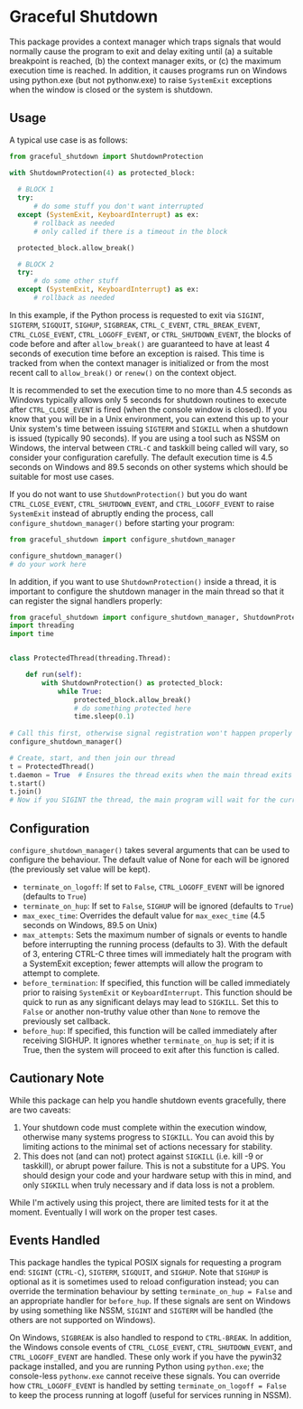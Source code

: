 # Graceful Shutdown

This package provides a context manager which traps signals that would normally cause the program to exit and delay
exiting until (a) a suitable breakpoint is reached, (b) the context manager exits, or (c) the maximum execution time is
reached. In addition, it causes programs run on Windows using python.exe (but not pythonw.exe) to raise `SystemExit`
exceptions when the window is closed or the system is shutdown.

## Usage

A typical use case is as follows:

```python
from graceful_shutdown import ShutdownProtection

with ShutdownProtection(4) as protected_block:
  
  # BLOCK 1
  try:
      # do some stuff you don't want interrupted
  except (SystemExit, KeyboardInterrupt) as ex:
      # rollback as needed
      # only called if there is a timeout in the block

  protected_block.allow_break()

  # BLOCK 2
  try:
      # do some other stuff
  except (SystemExit, KeyboardInterrupt) as ex:
      # rollback as needed
```

In this example, if the Python process is requested to exit via `SIGINT`, `SIGTERM`, `SIGQUIT`, `SIGHUP`, `SIGBREAK`, 
`CTRL_C_EVENT`, `CTRL_BREAK_EVENT`, `CTRL_CLOSE_EVENT`, `CTRL_LOGOFF_EVENT`, or `CTRL_SHUTDOWN_EVENT`, the blocks of 
code before and after `allow_break()` are guaranteed to have at least 4 seconds of execution time before an exception is 
raised. This time is tracked from when the context manager is initialized or from the most recent call to 
`allow_break()` or `renew()` on the context object.

It is recommended to set the execution time to no more than 4.5 seconds as Windows typically allows only 5 seconds for
shutdown routines to execute after `CTRL_CLOSE_EVENT` is fired (when the console window is closed). If you know that you
will be in a Unix environment, you can extend this up to your Unix system's time between issuing `SIGTERM` and `SIGKILL`
when a shutdown is issued (typically 90 seconds). If you are using a tool such as NSSM on Windows, the interval between
`CTRL-C` and taskkill being called will vary, so consider your configuration carefully. The default execution time is 
4.5 seconds on Windows and 89.5 seconds on other systems which should be suitable for most use cases.

If you do not want to use `ShutdownProtection()` but you do want `CTRL_CLOSE_EVENT`, `CTRL_SHUTDOWN_EVENT`, and 
`CTRL_LOGOFF_EVENT` to raise `SystemExit` instead of abruptly ending the process, call `configure_shutdown_manager()`
before starting your program:

```python
from graceful_shutdown import configure_shutdown_manager

configure_shutdown_manager()
# do your work here
```

In addition, if you want to use `ShutdownProtection()` inside a thread, it is important to configure the shutdown 
manager in the main thread so that it can register the signal handlers properly:

```python
from graceful_shutdown import configure_shutdown_manager, ShutdownProtection
import threading
import time


class ProtectedThread(threading.Thread):

    def run(self):
        with ShutdownProtection() as protected_block:
            while True:
                protected_block.allow_break()
                # do something protected here
                time.sleep(0.1)
                
# Call this first, otherwise signal registration won't happen properly
configure_shutdown_manager()

# Create, start, and then join our thread
t = ProtectedThread()
t.daemon = True  # Ensures the thread exits when the main thread exits
t.start()
t.join()
# Now if you SIGINT the thread, the main program will wait for the current loop of the thread to finish before exiting.

```

## Configuration
`configure_shutdown_manager()` takes several arguments that can be used to configure the behaviour. The default value of
None for each will be ignored (the previously set value will be kept).

* `terminate_on_logoff`: If set to `False`, `CTRL_LOGOFF_EVENT` will be ignored (defaults to `True`)
* `terminate_on_hup`: If set to `False`, `SIGHUP` will be ignored (defaults to `True`)
* `max_exec_time`: Overrides the default value for `max_exec_time` (4.5 seconds on Windows, 89.5 on Unix)
* `max_attempts`: Sets the maximum number of signals or events to handle before interrupting the running process 
  (defaults to 3). With the default of 3, entering CTRL-C three times will immediately halt the program with a 
  SystemExit exception; fewer attempts will allow the program to attempt to complete.
* `before_termination`: If specified, this function will be called immediately prior to raising `SystemExit` or 
  `KeyboardInterrupt`. This function should be quick to run as any significant delays may lead to `SIGKILL`. Set this to
  `False` or another non-truthy value other than `None` to remove the previously set callback.
* `before_hup`: If specified, this function will be called immediately after receiving SIGHUP. It ignores whether
  `terminate_on_hup` is set; if it is True, then the system will proceed to exit after this function is called.

## Cautionary Note

While this package can help you handle shutdown events gracefully, there are two caveats:

1. Your shutdown code must complete within the execution window, otherwise many systems progress to `SIGKILL`. You can
   avoid this by limiting actions to the minimal set of actions necessary for stability.
2. This does not (and can not) protect against `SIGKILL` (i.e. kill -9 or taskkill), or abrupt power failure. This is 
   not a substitute for a UPS. You should design your code and your hardware setup with this in mind, and only `SIGKILL`
   when truly necessary and if data loss is not a problem.

While I'm actively using this project, there are limited tests for it at the moment. Eventually I will work on the 
proper test cases.

## Events Handled

This package handles the typical POSIX signals for requesting a program end: `SIGINT` (`CTRL-C`), `SIGTERM`, `SIGQUIT`, 
and `SIGHUP`. Note that `SIGHUP` is optional as it is sometimes used to reload configuration instead; you can override 
the termination behaviour by setting `terminate_on_hup = False` and an appropriate handler for `before_hup`. If these 
signals are sent on Windows by using something like NSSM, `SIGINT` and `SIGTERM` will be handled (the others are not
supported on Windows). 

On Windows, `SIGBREAK` is also handled to respond to `CTRL-BREAK`. In addition, the Windows console events of 
`CTRL_CLOSE_EVENT`, `CTRL_SHUTDOWN_EVENT`, and `CTRL_LOGOFF_EVENT` are handled. These only work if you have the pywin32
package installed, and you are running Python using `python.exe`; the console-less `pythonw.exe` cannot receive these
signals. You can override how `CTRL_LOGOFF_EVENT` is handled by setting `terminate_on_logoff = False` to keep the 
process running at logoff (useful for services running in NSSM).



